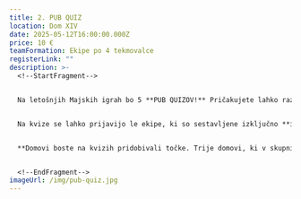 ```yaml
---
title: 2. PUB QUIZ
location: Dom XIV
date: 2025-05-12T16:00:00.000Z
price: 10 €
teamFormation: Ekipe po 4 tekmovalce
registerLink: ""
description: >-
  <!--StartFragment-->


  Na letošnjih Majskih igrah bo 5 **PUB QUIZOV!** Pričakujete lahko raznovrstna vprašanja iz raznolikih tem in seveda mrzlo točeno Laško. 


  Na kvize se lahko prijavijo le ekipe, ki so sestavljene izključno **iz 4 članov, ki prihajajo z istega doma**. Prijave bomo obravnavali po ključu prvi pride prvi melje, vendar bomo upoštevali, da bodo domovi sorazmerno zastopani na kvizih. **Prijave potekajo do ponedeljka, 5. 5.** V torek, 6. 5., zvečer bodo ekipe, ki so se uvrstile na kvize, obveščene o terminu preko e-maila. Prijavo potrdite s plačilom prijavnine na INFO točki Majskih iger 2025. **S prijavami pohitite, saj so mesta zelo omejena.**


  **Domovi boste na kvizih pridobivali točke. Trije domovi, ki v skupni razvrstitvi pridobite največ točk, boste prejeli 8, 6 in 4 točke za 1., 2. in 3. mesto, ki se bodo upoštevale v skupni seštevek športov za naziv najboljšega doma Majskih iger 2025. Zmagovalna ekipa vsakega kviza prejme nagrado.**


  <!--EndFragment-->
imageUrl: /img/pub-quiz.jpg
---
```

